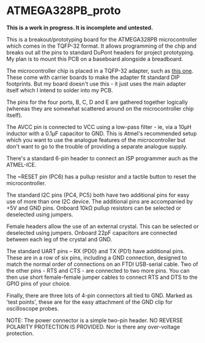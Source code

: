 # ATMEGA328PB_proto

**This is a work in progress. It is incomplete and untested.**

This is a breakout/prototyping board for the ATMEGA328PB microcontroller which comes in the TQFP-32 format. It allows programming of the chip and breaks out all the pins to standard DuPont headers for project prototyping. My plan is to mount this PCB on a baseboard alongside a breadboard.

The microcontroller chip is placed in a TQFP-32 adapter, such as [this one](https://www.ebay.com/itm/1Pcs-TQFP32-QFP32-TO-DIP32-28-IC-Programmer-Adapter-Chip-Test-Socket-Pitch-Black/173689092477?ssPageName=STRK%3AMEBIDX%3AIT&_trksid=p2057872.m2749.l2649). These come with carrier boards to make the adapter fit standard DIP footprints. But my board doesn't use this - it just uses the main adapter itself which I intend to solder into my PCB.

The pins for the four ports, B, C, D and E are gathered together logically (whereas they are somewhat scattered around on the microcontroller chip itself).

The AVCC pin is connected to VCC using a low-pass filter - ie, via a 10µH inductor with a 0.1µF capacitor to GND. This is Atmel's recommended setup which you want to use the analogue features of the microcontroller but don't want to go to the trouble of providing a separate analogue supply.

There's a standard 6-pin header to connect an ISP programmer auch as the ATMEL-ICE.

The ~RESET pin (PC6) has a pullup resistor and a tactile button to reset the microcontroller.

The standard I2C pins (PC4, PC5) both have two additional pins for easy use of more than one I2C device. The additional pins are accompanied by +5V and GND pins. Onboard 10kΩ pullup resistors can be selected or deselected using jumpers.

Female headers allow the use of an external crystal. This can be selected or deselected using jumpers. Onboard 22pF capacitors are connected between each leg of the crystal and GND.

The standard UART pins – RX (PD0) and TX (PD1) have additional pins. These are in a row of six pins, including a GND connection, designed to match the normal order of connections on an FTDI USB-serial cable. Two of the other pins - RTS and CTS - are connected to two more pins. You can then use short female-female jumper cables to connect RTS and DTS to the GPIO pins of your choice.

Finally, there are three lots of 4-pin connectors all tied to GND. Marked as 'test points', these are for the easy attachment of the GND clip for oscilloscope probes.

NOTE: The power connector is a simple two-pin header. NO REVERSE POLARITY PROTECTION IS PROVIDED. Nor is there any over-voltage protection.
